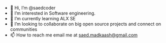 - 👋 Hi, I’m @saedcoder
- 👀 I’m interested in Software engineering.
- 🌱 I’m currently learning ALX SE
- 💞️ I’m looking to collaborate on big open source projects and connect on communities
- 📫 How to reach me email me at saed.madkaash@gmail.com

<!---
saedcoder/saedcoder is a ✨ special ✨ repository because its `README.md` (this file) appears on your GitHub profile.
You can click the Preview link to take a look at your changes.
--->
